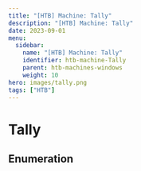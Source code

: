 ```yaml
---
title: "[HTB] Machine: Tally"
description: "[HTB] Machine: Tally"
date: 2023-09-01
menu:
  sidebar:
    name: "[HTB] Machine: Tally"
    identifier: htb-machine-Tally
    parent: htb-machines-windows
    weight: 10
hero: images/tally.png
tags: ["HTB"]
---
```


# Tally
## Enumeration